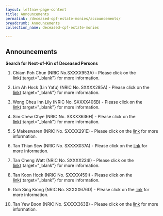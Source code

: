 ```yaml
---
layout: leftnav-page-content
title: Announcements
permalink: /deceased-cpf-estate-monies/accouncements/
breadcrumb: Announcements
collection_name: deceased-cpf-estate-monies

---
```


Announcements
---
**Search for Next-of-Kin of Deceased Persons**<br>

1) Chiam Poh Chun (NRIC No.SXXXX953A) - Please click on the [link](/files/T-6383-2017.pdf){:target="_blank"} for more information.

2) Lim Ah Hock (Lin Yafu) (NRIC No. SXXXX285A) - Please click on the [link](/files/AdvertisementnoticeT5914-2017.pdf){:target="_blank"} for more information.

3) Wong Cheu Inn Lily (NRIC No. SXXXX406B)  - Please click on the [link](/files/AdvT1026-2017.pdf){:target="_blank"} for more information.

4) Sim Chew Chye (NRIC No. SXXXX636H) - Please click on the [link](/files/page1.pdf){:target="_blank"} for more information.

5) S Makeswaren (NRIC No. SXXXX291E) - Please click on the [link](/files/AdvnoticeT6434-2018.pdf) for more information.

6) Tan Thian Sew (NRIC No. SXXXX037A) - Please click on the [link](/files/AdvT621-2018.pdf) for more information.

7) Tan Cheng Watt (NRIC No. SXXXX224I) - Please click on the [link](/files/AdvT5584-2018.pdf){:target="_blank"} for more information.

8) Tan Koon Hock (NRIC No. SXXXX459I) - Please click on the [link](/files/page1(1).pdf){:target="_blank"} for more information.

9) Goh Sing Kiong  (NRIC No. SXXXX676D) - Please click on the [link](/files/T.2447.2014GOHSINGKIONG.pdf) for more information.

10) Tan Yew Boon (NRIC No. SXXXX363B)  - Please click on the [link](/files/AdvT2814-2015.pdf) for more information.

